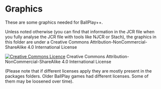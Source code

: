 # Graphics

These are some graphics needed for BallPlay++.

Unless noted otherwise (you can find that information in the JCR file when you fully analyse the JCR file with tools like NJCR or Stach), the graphics in this folder are under a Creative Commons Attribution-NonCommercial-ShareAlike 4.0 International License


[![Creative Commons Licence](https://i.creativecommons.org/l/by-nc-sa/4.0/88x31.png)](http://creativecommons.org/licenses/by-nc-sa/4.0/)
Creative Commons Attribution-NonCommercial-ShareAlike 4.0 International License



(Please note that if different licenses apply they are mostly present in the packages folders. Older BallPlay games had different licenses. Some of them may be loosened over time).